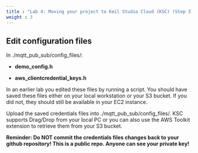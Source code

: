 ```yaml
---
title : "Lab 4: Moving your project to Keil Studio Cloud (KSC) (Step 3)"
weight : 3
---
```


## Edit configuration files

In ./mqtt_pub_sub/config_files/:

- **demo_config.h**

- **aws_clientcredential_keys.h**

In an earlier lab you edited these files by running a script. You should have saved these files either on your local workstation or your S3 bucket. If you did not, they should still be available in your EC2 instance.

Upload the saved credentials files into ./mqtt_pub_sub/config_files/. KSC supports Drag/Drop from your local PC or you can also use the AWS Toolkit extension to retrieve them from your S3 bucket.

**Reminder: Do NOT commit the credentials files changes back to your github repository! This is a public repo. Anyone can see your private key!**
